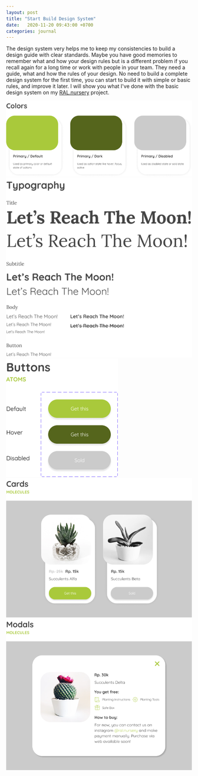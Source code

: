 ```yaml
---
layout: post
title: "Start Build Design System"
date:   2020-11-20 09:43:00 +0700
categories: journal
---
```


The design system very helps me to keep my consistencies to build a design guide with clear standards. Maybe you have good memories to remember what and how your design rules but is a different problem if you recall again for a long time or work with people in your team. They need a guide, what and how the rules of your design. No need to build a complete design system for the first time, you can start to build it with simple or basic rules, and improve it later. I will show you what I've done with the basic design system on my [RAL.nursery](https://dribbble.com/shots/14458518-MVP-Design-Concept-RAL-nursery) project. 

<div class="img-left">
    <img src="/assets/img/posts/color-design-system-ral-nursery.png" alt="Colors Design System RAL.nursery"/>
</div>

<div class="img-left">
    <img src="/assets/img/posts/typography-design-system-ral-nursery.png" alt="Typography Design System RAL.nursery"/>
</div>

<div class="img-left">
    <img src="/assets/img/posts/buttons-design-system-ral-nursery.png" alt="Typography Design System RAL.nursery"/>
</div>

<div class="img-left">
    <img src="/assets/img/posts/cards-design-system-ral-nursery.png" alt="Cards Design System RAL.nursery"/>
</div>

<div class="img-left">
    <img src="/assets/img/posts/modals-design-system-ral-nursery.png" alt="Modals Design System RAL.nursery"/>
</div>